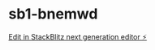 # sb1-bnemwd

[Edit in StackBlitz next generation editor ⚡️](https://stackblitz.com/~/github.com/VISWANTHAN5007/sb1-bnemwd)